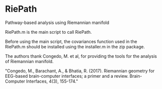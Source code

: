 # RiePath

Pathway-based analysis using Riemannian manifold

RiePath.m is the main script to call RiePath.

Before using the main script, the covariances function used in the RiePath.m should be installed using the installer.m in the zip package.

The authors thank Congedo, M. et al, for providing the tools for the analysis of Riemannian manifold.

"Congedo, M., Barachant, A., & Bhatia, R. (2017). Riemannian geometry for EEG-based brain-computer interfaces; a primer and a review. Brain-Computer Interfaces, 4(3), 155-174."
